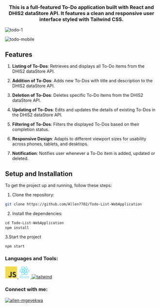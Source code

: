 <h3 align="center">This is a full-featured To-Do application built with React and DHIS2 dataStore API. It features a clean and responsive user interface styled with Tailwind CSS.</h3>

![todo-1](https://github.com/Allen7702/Todo-List-WebApplication/assets/83769589/992ea257-2b5b-4d62-ba77-b978942f1e07)

![todo-mobile](https://github.com/Allen7702/Todo-List-WebApplication/assets/83769589/e1ff9580-b815-4dfb-9c27-b847a0b96986)

## Features

1. **Listing of To-Dos**: Retrieves and displays all To-Do items from the DHIS2 dataStore API.

2. **Addition of To-Dos**: Adds new To-Dos with title and description to the DHIS2 dataStore API.

3. **Deletion of To-Dos**: Deletes specific To-Do items from the DHIS2 dataStore API.

4. **Updating of To-Dos**: Edits and updates the details of existing To-Dos in the DHIS2 dataStore API.

5. **Filtering of To-Dos**: Filters the displayed To-Dos based on their completion status.

6. **Responsive Design**: Adapts to different viewport sizes for usability across phones, tablets, and desktops.

7. **Notification**: Notifies user whenever a To-Do item is added, updated or deleted.

## Setup and Installation

To get the project up and running, follow these steps:

1. Clone the repository:

```bash
git clone https://github.com/Allen7702/Todo-List-WebApplication
```

2. Install the dependencies:
```
cd Todo-List-WebApplication
npm install
```
3.Start the project
```
npm start
```

<h3 align="left">Languages and Tools:</h3>
<p align="left"> <a href="https://developer.mozilla.org/en-US/docs/Web/JavaScript" target="_blank" rel="noreferrer"> <img src="https://raw.githubusercontent.com/devicons/devicon/master/icons/javascript/javascript-original.svg" alt="javascript" width="40" height="40"/> </a> <a href="https://reactjs.org/" target="_blank" rel="noreferrer"> <img src="https://raw.githubusercontent.com/devicons/devicon/master/icons/react/react-original-wordmark.svg" alt="react" width="40" height="40"/> </a> <a href="https://tailwindcss.com/" target="_blank" rel="noreferrer"> <img src="https://www.vectorlogo.zone/logos/tailwindcss/tailwindcss-icon.svg" alt="tailwind" width="40" height="40"/> </a> </p>

<h3 align="left">Connect with me:</h3>
<p align="left">
<a href="https://linkedin.com/in/allen-mgeyekwa" target="blank"><img align="center" src="https://raw.githubusercontent.com/rahuldkjain/github-profile-readme-generator/master/src/images/icons/Social/linked-in-alt.svg" alt="allen-mgeyekwa" height="30" width="40" /></a>
</p>
